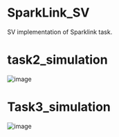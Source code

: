 # SparkLink_SV
SV implementation of Sparklink task.

# task2_simulation
![image](https://github.com/CroosJJSE/SparkLink_SV/assets/141708783/c2dd034a-0403-4958-930d-cf1c0afcfde1)


# Task3_simulation
![image](https://github.com/CroosJJSE/SparkLink_SV/assets/141708783/bcc5e79f-601f-4746-a079-73ba07ae3731)

